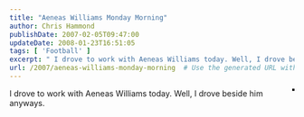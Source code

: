 ```yaml
---
title: "Aeneas Williams Monday Morning"
author: Chris Hammond
publishDate: 2007-02-05T09:47:00
updateDate: 2008-01-23T16:51:05
tags: [ 'Football' ]
excerpt: " I drove to work with Aeneas Williams today. Well, I drove beside him anyways. ..."
url: /2007/aeneas-williams-monday-morning  # Use the generated URL with year
---
```

<A title="photo sharing" href="https://www.flickr.com/photos/chammond/380603831/" mce_href="https://www.flickr.com/photos/chammond/380603831/"><IMG style="BORDER-RIGHT: #000000 2px solid; BORDER-TOP: #000000 2px solid; BORDER-LEFT: #000000 2px solid; BORDER-BOTTOM: #000000 2px solid" alt="" src="https://farm1.static.flickr.com/29/380603831_34e47b806f.jpg" align=right mce_src="https://farm1.static.flickr.com/29/380603831_34e47b806f.jpg"></A> I drove to work with Aeneas Williams today. Well, I drove beside him anyways. 
